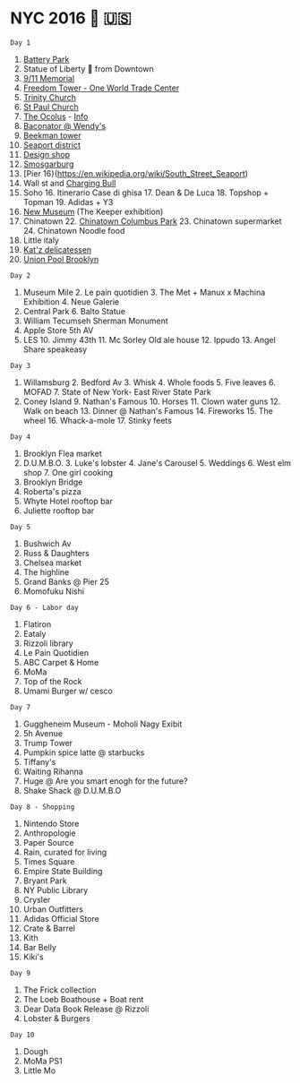 # NYC 2016 🗽 🇺🇸

`Day 1`

1. [Battery Park](https://goo.gl/maps/GaaUsTe9DcK2)
2. Statue of Liberty 🗽 from Downtown
3. [9/11 Memorial](https://goo.gl/maps/58R7DPtyXu72)
4. [Freedom Tower - One World Trade Center](https://goo.gl/maps/RPiVs4REeip)
5. [Trinity Church](https://goo.gl/maps/w5eSJD4vmnA2)
6. [St Paul Church](https://goo.gl/maps/jpMJwYt91EJ2)
7. [The Ocolus](https://goo.gl/maps/vRvm89UNrPU2) - [Info](http://bit.ly/2ckCTKz)
8. [Baconator @ Wendy's](https://www.wendys.com/en-us/hamburgers/baconator)
9. [Beekman tower](https://en.wikipedia.org/wiki/8_Spruce_Street)
10. [Seaport district](http://www.southstreetseaport.com/)
11. [Design shop](http://www.southstreetseaport.com/seaport-studio/)
12. [Smosgarburg](http://brooklynflea.com/markets/seaport-smorgasburg/)
13. [Pier 16}(https://en.wikipedia.org/wiki/South_Street_Seaport)
14. Wall st and [Charging Bull](https://en.wikipedia.org/wiki/Charging_Bull)
15. Soho
    16. Itinerario Case di ghisa
    17. Dean & De Luca
    18. Topshop + Topman
    19. Adidas + Y3
20. [New Museum](http://www.newmuseum.org/) (The Keeper exhibition)
21. Chinatown
    22. [Chinatown Columbus Park](https://goo.gl/maps/KtbURNwcjw92)
    23. Chinatown supermarket
    24. Chinatown Noodle food
25. Little italy
26. [Kat'z delicatessen](http://www.katzsdelicatessen.com/)
27. [Union Pool Brooklyn](http://www.union-pool.com/)

`Day 2`

1. Museum Mile
    2. Le pain quotidien
    3. The Met + Manux x Machina Exhibition
    4. Neue Galerie
5. Central Park
    6. Balto Statue
7. William Tecumseh Sherman Monument
8. Apple Store 5th AV
9. LES
    10. Jimmy 43th
    11. Mc Sorley Old ale house
    12. Ippudo
    13. Angel Share speakeasy

`Day 3`

1. Willamsburg
    2. Bedford Av
    3. Whisk
    4. Whole foods
    5. Five leaves
    6. MOFAD
    7. State of New York- East River State Park 
8. Coney Island
    9. Nathan's Famous
    10. Horses
    11. Clown water guns
    12. Walk on beach
    13. Dinner @ Nathan's Famous 
    14. Fireworks
    15. The wheel
    16. Whack-a-mole
    17. Stinky feets

`Day 4`

1. Brooklyn Flea market
2. D.U.M.B.O.
    3. Luke's lobster
    4. Jane's Carousel
    5. Weddings
    6. West elm shop
    7. One girl cooking
8. Brooklyn Bridge
9. Roberta's pizza
10. Whyte Hotel rooftop bar
11. Juliette rooftop bar 

`Day 5`

1. Bushwich Av
2. Russ & Daughters
3. Chelsea market
4. The highline
5. Grand Banks @ Pier 25
6. Momofuku Nishi

`Day 6 - Labor day`

1. Flatiron
2. Eataly
3. Rizzoli library
4. Le Pain Quotidien
5. ABC Carpet & Home
6. MoMa
7. Top of the Rock
8. Umami Burger w/ cesco

`Day 7`

1. Guggheneim Museum - Moholi Nagy Exibit
2. 5h Avenue
3. Trump Tower
4. Pumpkin spice latte @ starbucks
5. Tiffany's
6. Waiting Rihanna
7. Huge @ Are you smart enogh for the future?
8. Shake Shack @ D.U.M.B.O

`Day 8 - Shopping`

1. Nintendo Store
2. Anthropologie
3. Paper Source
4. Rain, curated for living
5. Times Square
6. Empire State Building
7. Bryant Park 
8. NY Public Library
9. Crysler
10. Urban Outfitters
11. Adidas Official Store
12. Crate & Barrel
13. Kith 
14. Bar Belly
15. Kiki's

`Day 9`

1. The Frick collection
2. The Loeb Boathouse + Boat rent
3. Dear Data Book Release @ Rizzoli
4. Lobster & Burgers

`Day 10`

1. Dough
2. MoMa PS1
3. Little Mo

